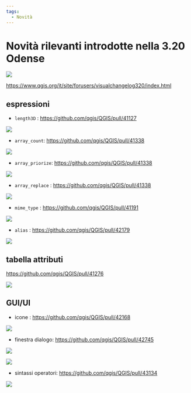 ```yaml
---
tags:
  - Novità
---
```


# Novità rilevanti introdotte nella 3.20 Odense

![](../img/splashscreen/splash_3_20.png)

<https://www.qgis.org/it/site/forusers/visualchangelog320/index.html>

## espressioni

- `length3D` : <https://github.com/qgis/QGIS/pull/41127>

![](../img/novita_320/img_01.png)

- `array_count`: <https://github.com/qgis/QGIS/pull/41338>

![](../img/novita_320/img_02.png)

- `array_priorize`: <https://github.com/qgis/QGIS/pull/41338>

![](../img/novita_320/img_03.png)

- `array_replace` : <https://github.com/qgis/QGIS/pull/41338>

![](../img/novita_320/img_04.png)

- `mime_type` : <https://github.com/qgis/QGIS/pull/41191>

![](../img/novita_320/img_05.png)

- `alias` : <https://github.com/qgis/QGIS/pull/42179>

![](../img/novita_320/img_06.png)

## tabella attributi

<https://github.com/qgis/QGIS/pull/41276>

![](https://user-images.githubusercontent.com/652785/114245854-deda0780-9956-11eb-8ee4-899ed94d9501.png)

## GUI/UI 

- icone : <https://github.com/qgis/QGIS/pull/42168>

![](../img/novita_320/img_08.png)

- finestra dialogo: <https://github.com/qgis/QGIS/pull/42745>

![](https://user-images.githubusercontent.com/47767794/106375751-cdb2ce80-63da-11eb-9ffb-963a69b5d56a.gif)

![](https://user-images.githubusercontent.com/47767794/106375787-0488e480-63db-11eb-81a9-2a379ffe9145.gif)

- sintassi operatori: <https://github.com/qgis/QGIS/pull/43134>

![](../img/novita_320/img_10.png)
